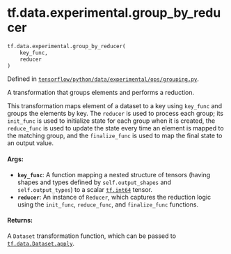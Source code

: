 <div itemscope itemtype="http://developers.google.com/ReferenceObject">
<meta itemprop="name" content="tf.data.experimental.group_by_reducer" />
<meta itemprop="path" content="Stable" />
</div>

# tf.data.experimental.group_by_reducer

``` python
tf.data.experimental.group_by_reducer(
    key_func,
    reducer
)
```



Defined in [`tensorflow/python/data/experimental/ops/grouping.py`](/code/stable/tensorflow/python/data/experimental/ops/grouping.py).

A transformation that groups elements and performs a reduction.

This transformation maps element of a dataset to a key using `key_func` and
groups the elements by key. The `reducer` is used to process each group; its
`init_func` is used to initialize state for each group when it is created, the
`reduce_func` is used to update the state every time an element is mapped to
the matching group, and the `finalize_func` is used to map the final state to
an output value.

#### Args:

* <b>`key_func`</b>: A function mapping a nested structure of tensors
    (having shapes and types defined by `self.output_shapes` and
    `self.output_types`) to a scalar <a href="../../../tf/dtypes.md#int64"><code>tf.int64</code></a> tensor.
* <b>`reducer`</b>: An instance of `Reducer`, which captures the reduction logic using
    the `init_func`, `reduce_func`, and `finalize_func` functions.


#### Returns:

A `Dataset` transformation function, which can be passed to
<a href="../../../tf/data/Dataset.md#apply"><code>tf.data.Dataset.apply</code></a>.